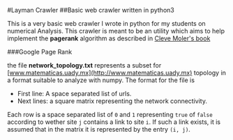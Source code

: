 #Layman Crawler
##Basic web crawler written in python3

This is a very basic web crawler I wrote in python for my students on numerical Analysis.
This crawler is meant to be an utility which aims to help implement the **pagerank** algorithm as described in [Cleve Moler's book](http://www.mathworks.com/moler/exm/chapters/pagerank.pdf)

###Google Page Rank

the file **network_topology.txt** represents a subset for [www.matematicas.uady.mx](http://www.matematicas.uady.mx) topology in a format suitable to analyze with numpy. The format for the file is

* First line: A space separated list of urls.
* Next lines: a square matrix representing the network connectivity.

Each row is a space separated list of `0` and `1` representing `true` of `false` according to wether site `j` contains a link to site `i`. If such a link exists, it is assumed that in the matrix it is represented by the entry `(i, j)`.
